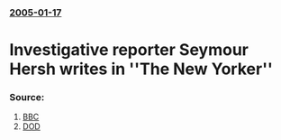### [2005-01-17](/news/2005/01/17/index.md)

#  Investigative reporter Seymour Hersh writes in ''The New Yorker'' 




### Source:

1. [BBC](http://news.bbc.co.uk/1/hi/world/americas/4180087.stm)
2. [DOD](http://www.dod.mil/releases/2005/nr20050117-1987.html)
